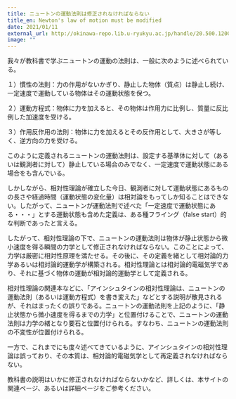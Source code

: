 ```yaml
---
title: ニュートンの運動法則は修正されなければならない
title_en: Newton's law of motion must be modified
date: 2021/01/11
external_url: http://okinawa-repo.lib.u-ryukyu.ac.jp/handle/20.500.12001/19965
image: ""
---
```

我々が教科書で学ぶニュートンの運動の法則は、一般に次のように述べられている。

１）慣性の法則：力の作用がないかぎり、静止した物体（質点）は静止し続け、一定速度で運動している物体はその運動状態を保つ。

２）運動方程式：物体に力を加えると、その物体は作用力に比例し、質量に反比例した加速度を受ける。

３）作用反作用の法則：物体に力を加えるとその反作用として、大きさが等しく、逆方向の力を受ける。

このように定義されるニュートンの運動法則は、設定する基準体に対して（あるいは観測者に対して）静止している場合のみでなく、一定速度で運動状態にある場合をも含んでいる。

しかしながら、相対性理論が確立した今日、観測者に対して運動状態にあるものの長さや経過時間（運動状態の変化量）は相対論をもってしか知ることはできない。したがって、ニュートンが運動法則で述べた「一定速度で運動状態にある・・・」とする運動状態も含めた定義は、ある種フライング（false start）的な判断であったと言える。

したがって、相対性理論の下で、ニュートンの運動法則は物体が静止状態から微小速度を得る瞬間の力学として修正されなければならない。このことによって、力学は厳密に相対性原理を満たせる。その後に、その定義を緒として相対論的力学あるいは相対論的運動学が構築される。相対性理論とは相対論的電磁気学であり、それに基づく物体の運動が相対論的運動学として定義される。

相対性理論の関連本などに、「アインシュタインの相対性理論は、ニュートンの運動法則（あるいは運動方程式）を書き変えた」などとする説明が散見されるが、それはまったくの誤りである。ニュートンの運動法則を上記のように、「静止状態から微小速度を得るまでの力学」と位置付けることで、ニュートンの運動法則は力学の緒となり要石と位置付けられる。すなわち、ニュートンの運動法則の不変性が位置付けられる。

一方で、これまでにも度々述べてきているように、アインシュタインの相対性理論は誤っており、その本質は、相対論的電磁気学として再定義されなければならない。

教科書の説明はいかに修正されなければならないかなど、詳しくは、本サイトの関連ページ、あるいは詳細ページをご参考ください。